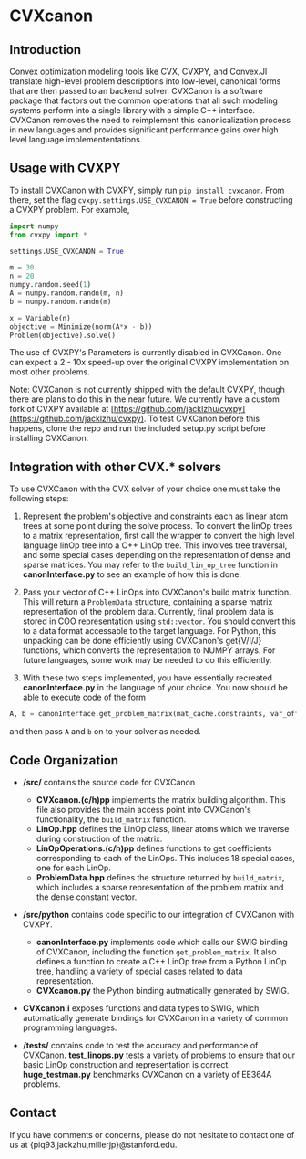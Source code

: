 # CVXcanon

## Introduction
Convex optimization modeling tools like CVX, CVXPY, and Convex.Jl translate high-level problem descriptions into low-level, canonical forms that are then passed to an backend solver. CVXCanon is a software package that factors out the common operations that all such modeling systems perform into a single library with a simple C++ interface. CVXCanon removes the need to reimplement this canonicalization process in new languages and provides significant performance gains over high level language implemententations.


## Usage with CVXPY
To install CVXCanon with CVXPY, simply run ```pip install cvxcanon```. From there, set the flag ```cvxpy.settings.USE_CVXCANON = True``` before constructing a CVXPY problem. For example, 

``` python
import numpy
from cvxpy import *

settings.USE_CVXCANON = True

m = 30
n = 20
numpy.random.seed(1)
A = numpy.random.randn(m, n)
b = numpy.random.randn(m)

x = Variable(n)
objective = Minimize(norm(A*x - b))
Problem(objective).solve()
```
The use of CVXPY's Parameters is currently disabled in CVXCanon. One can expect a 2 - 10x  speed-up over the original CVXPY implementation on most other problems.

Note: CVXCanon is not currently shipped with the default CVXPY, though there are plans to do this in the near future. We currently have a custom fork of CVXPY available at [https://github.com/jacklzhu/cvxpy](https://github.com/jacklzhu/cvxpy). To test CVXCanon before this happens, clone the repo and run the included setup.py script before installing CVXCanon.

## Integration with other CVX.* solvers
To use CVXCanon with the CVX solver of your choice one must take the following steps:

1. Represent the problem's objective and constraints each as linear atom trees at some point during the solve process. To convert the linOp trees to a matrix representation, first call the wrapper to convert the high level language linOp tree into a C++ LinOp tree. This involves tree traversal, and some special cases depending on the representation of dense and sparse matrices. You may refer to the ```build_lin_op_tree``` function in **canonInterface.py** to see an example of how this is done.

2. Pass your vector of C++ LinOps into CVXCanon's build matrix function. This will return a ```ProblemData``` structure, containing a sparse matrix representation of the problem data. Currently, final problem data is stored in COO representation using ```std::vector```. You should convert this to a data format accessable to the target language. For Python, this unpacking can be done efficiently using CVXCanon's get{V/I/J} functions, which converts the representation to NUMPY arrays. For future languages, some work may be needed to do this efficiently.  

3. With these two steps implemented, you have essentially recreated **canonInterface.py** in the language of your choice. You now should be able to execute code of the form

```python 
A, b = canonInterface.get_problem_matrix(mat_cache.constraints, var_offsets)
```

and then pass ```A``` and ```b``` on to your solver as needed.

## Code Organization
- **/src/** contains the source code for CVXCanon
	- **CVXcanon.(c/h)pp** implements the matrix building algorithm. This file also provides the main access point into CVXCanon's functionality, the ```build_matrix``` function.
	-  **LinOp.hpp** defines the LinOp class, linear atoms which we traverse during construction of the matrix.
	- **LinOpOperations.(c/h)pp** defines functions to get coefficients corresponding to each of the LinOps. This includes 18 special cases, one for each LinOp.
    - **ProblemData.hpp** defines the structure returned by ```build_matrix```, which includes a sparse representation of the problem matrix and the dense constant vector.

- **/src/python** contains code specific to our integration of CVXCanon with CVXPY.
	- **canonInterface.py** implements code which calls our SWIG binding of CVXCanon, including the function ```get_problem_matrix```. It also defines a function to create a C++ LinOp tree from a Python LinOp tree, handling a variety of special cases related to data representation.
    - **CVXcanon.py** the Python binding autmatically generated by SWIG.
    
 - **CVXcanon.i** exposes functions and data types to SWIG, which automatically generate bindings for CVXCanon in a variety of common programming languages.

- **/tests/** contains code to test the accuracy and performance of CVXCanon. **test_linops.py** tests a variety of problems to ensure that our basic LinOp construction and representation is correct. **huge_testman.py** benchmarks CVXCanon on a variety of EE364A problems.



## Contact
If you have comments or concerns, please do not hesitate to contact one of us at  {piq93,jackzhu,millerjp}@stanford.edu.
